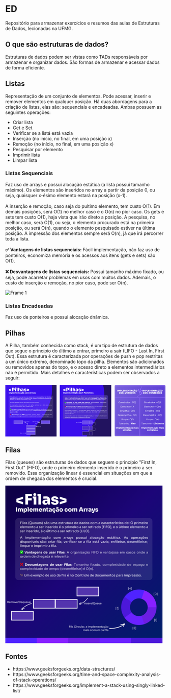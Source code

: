 # ED
 Repositório para armazenar exercícios e resumos das aulas de Estruturas de Dados, lecionadas na UFMG.

 ## O que são estruturas de dados?
 Estruturas de dados podem ser vistas como TADs responsáveis por armazenar e organizar dados. São formas de armazenar e acessar dados de forma eficiente.

 ## Listas
 Representação de um conjunto de elementos. Pode acessar, inserir e remover elementos em qualquer posição. Há duas abordagens para a criação de listas, elas são: sequenciais e encadeadas.
 Ambas possuem as seguintes operações:
 <ul>
 <li>Criar lista</li>
 <li>Get e Set</li>
 <li>Verificar se a listá está vazia</li>
 <li>Inserção (no início, no final, em uma posição x)</li>
 <li>Remoção (no início, no final, em uma posição x)</li>
 <li>Pesquisar por elemento</li>
 <li>Imprimir lista</li>
 <li>Limpar lista</li>
</ul>
 
 ### Listas Sequenciais
 Faz uso de arrays e possui alocação estática (a lista possui tamanho máximo). Os elementos são inseridos no array a partir da posição 0, ou seja, quaisquer x-ésimo elemento estará na posição (x-1).<br/><br/>
 A inserção e remoção, caso seja do pultimo elemento, tem custo O(1). Em demais posições, será O(1) no melhor caso e o O(n) no pior caso. Os gets e sets tem custo O(1), haja vista que irão direto a posição. A pesquisa, no melhor caso, será O(1), ou seja, o elemento procurado está na primeira posição, ou será O(n), quando o elemento pesquisado estiver na última posição. A impressão dos elementos sempre será O(n), já que irá percorrer toda a lista.<br/><br />
  **✅ Vantagens de listas sequenciais:** Fácil implementação, não faz uso de ponteiros, economiza memória e os acessos aos itens (gets e sets) são O(1).<br/><br/>
  **❌ Desvantagens de listas sequenciais:** Possui tamanho máximo fixado, ou seja, pode acarretar problemas em usos com muitos dados. Ademais, o custo de inserção e remoção, no pior caso, pode ser O(n).
  
![Frame 1](https://github.com/Lucas-Rezende/ED/assets/66080424/15cc3019-7f24-4985-a2c9-fa7de1ce976c)

 ### Listas Encadeadas
 Faz uso de ponteiros e possui alocação dnâmica.

 ## Pilhas
A Pilha, também conhecida como stack, é um tipo de estrutura de dados que segue o princípio do último a entrar, primeiro a sair (LIFO - Last In, First Out). Essa estrutura é caracterizada por operações de push e pop restritas a um único extremo, denominado topo da pilha. Elementos são adicionados ou removidos apenas do topo, e o acesso direto a elementos intermediários não é permitido. Mais detalhes e características podem ser observados a seguir:
 <div style="display: flex; justify-content: space-between;">
    <img src="https://github.com/Lucas-Rezende/ED/blob/main/img/Pilhas%20Arrays.png" alt="Imagem 1" style="width: 32%;">
    <img src="https://github.com/Lucas-Rezende/ED/blob/main/img/Pilhas%20Ponteiros.png" alt="Imagem 2" style="width: 32%;">
    <img src="https://github.com/Lucas-Rezende/ED/blob/main/img/Pilhas%20compara%C3%A7%C3%A3o.png" alt="Imagem 3" style="width: 32%;">
</div>

## Filas
Filas (queues) são estruturas de dados que seguem o princípio "First In, First Out" (FIFO), onde o primeiro elemento inserido é o primeiro a ser removido. Essa organização linear é essencial em situações em que a ordem de chegada dos elementos é crucial.
 <div style="display: flex; justify-content: space-between;">
    <img src="https://github.com/Lucas-Rezende/ED/blob/main/img/Filas%20Arrays.png" alt="Imagem 1" style="width: 98%;">
</div>

 ## Fontes
<ul>
 <li>https://www.geeksforgeeks.org/data-structures/</li>
 <li>https://www.geeksforgeeks.org/time-and-space-complexity-analysis-of-stack-operations/</li>
 <li>https://www.geeksforgeeks.org/implement-a-stack-using-singly-linked-list/</li>
</ul>

